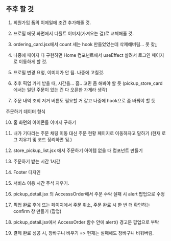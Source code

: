 ## 추후 할 것

1. 회원가입 폼의 이메일에 조건 추가해줄 것.

2. 프로필 에딧 화면에서 디폴트 이미지(가져오는 걸)로 교체해줄 것.

3. ordering_card.jsx에서 count 세는 hook 만들었었는데 삭제해버림... 못 찾;;

4. 나중에 페이지 다 구현하면 Home 컴포넌트에서 useEffect 살려서 로그인 페이지로 이동하게 할 것.

5. 프로필 변경 요청, 이미지가 안 됨. 나중에 고칠것.

6. 추후 픽업 가게 받을 때, 시간을... 흠.. 고민 좀 해봐야 할 듯 (pickup_store_card 에서는 일단 주문이 있는 건 다 오픈한 가게라 생각)

7. 주문 내역 조회 저거 버튼도 필요할 거 같고 나중에 hook으로 좀 바꿔야 할 듯

주문하기 데이터 형식

10. 홈 화면의 아이콘들 이미지 구하기

11. 내가 기다리는 주문 채팅 이동 대신 주문 현황 페이지로 이동하자고 말하기 (현재 로그 지우기 및 코드 정리하면 됨.)

12. store_pickup_list.jsx 에서 주문하기 아이템 없을 때 컴포넌트 만들기

13. 주문하기 받는 시간 1시간

14. Footer 디자인

15. 서비스 이용 시간 주석 지우기.

16. pickup_detail.jsx 의 AccesssOrder에서 주문 수락 실패 시 alert 팝업으로 수정

17. 픽업 완료 후에 뜨는 페이지에서 주문 취소, 주문 완료 시 한 번 더 확인하는 confirm 창 만들기 (팝업)

18. pickup_detail.jsx에서 AccessOrder 함수 안에 alert() 경고문 팝업으로 부탁

19. 결제 완료 성공 시, 장바구니 비우기 => 현재는 실패해도 장바구니 비워버림.
